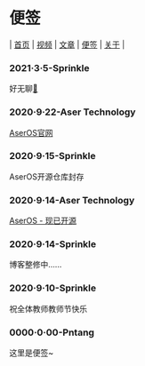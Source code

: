 # 便签
| [首页](index.md) | [视频](video.html) | [文章](article.md) | [便签](note.md) | [关于](about.md) |
### 2021·3·5-Sprinkle
好无聊[💬](egg2.md)
### 2020·9·22-Aser Technology
[AserOS官网](https://sprinklelive.github.io)
### 2020·9·15-Sprinkle
AserOS开源仓库封存

### 2020·9·14-Aser Technology
[AserOS - 现已开源](https://github.com/pntang/AserOS)

### 2020·9·14-Sprinkle
博客整修中……

### 2020·9·10-Sprinkle
祝全体教师教师节快乐

### 0000·0·00-Pntang
这里是便签~
